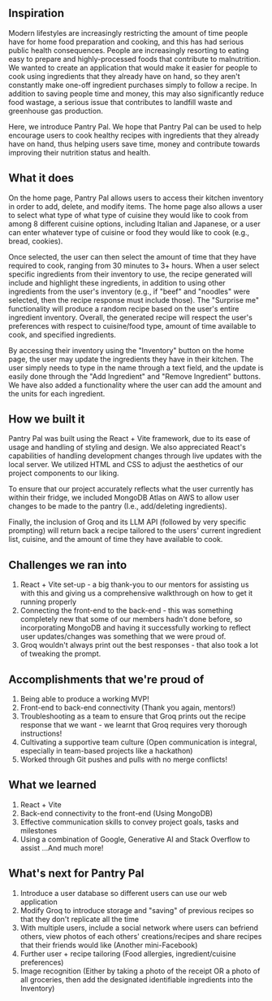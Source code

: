 ## Inspiration
Modern lifestyles are increasingly restricting the amount of time people have for home food preparation and cooking, and this has had serious public health consequences. People are increasingly resorting to eating easy to prepare and highly-processed foods that contribute to malnutrition. We wanted to create an application that would make it easier for people to cook using ingredients that they already have on hand, so they aren't constantly make one-off ingredient purchases simply to follow a recipe. In addition to saving people time and money, this may also significantly reduce food wastage, a serious issue that contributes to landfill waste and greenhouse gas production.

Here, we introduce Pantry Pal. We hope that Pantry Pal can be used to help encourage users to cook healthy recipes with ingredients that they already have on hand, thus helping users save time, money and contribute towards improving their nutrition status and health.

## What it does
On the home page, Pantry Pal allows users to access their kitchen inventory in order to add, delete, and modify items. The home page also allows a user to select what type of what type of cuisine they would like to cook from among 8 different cuisine options, including Italian and Japanese, or a user can enter whatever type of cuisine or food they would like to cook (e.g., bread, cookies).

Once selected, the user can then select the amount of time that they have required to cook, ranging from 30 minutes to 3+ hours. When a user select specific ingredients from their inventory to use, the recipe generated will include and highlight these ingredients, in addition to using other ingredients from the user's inventory (e.g., if "beef" and "noodles" were selected, then the recipe response must include those). The "Surprise me" functionality will produce a random recipe based on the user's entire ingredient inventory. Overall, the generated recipe will respect the user's preferences with respect to cuisine/food type, amount of time available to cook, and specified ingredients.

By accessing their inventory using the "Inventory" button on the home page, the user may update the ingredients they have in their kitchen. The user simply needs to type in the name through a text field, and the update is easily done through the "Add Ingredient" and "Remove Ingredient" buttons. We have also added a functionality where the user can add the amount and the units for each ingredient. 

## How we built it
Pantry Pal was built using the React + Vite framework, due to its ease of usage and handling of styling and design. We also appreciated React's capabilities of handling development changes through live updates with the local server. We utilized HTML and CSS to adjust the aesthetics of our project components to our liking.

To ensure that our project accurately reflects what the user currently has within their fridge, we included MongoDB Atlas on AWS to allow user changes to be made to the pantry (I.e., add/deleting ingredients). 

Finally, the inclusion of Groq and its LLM API (followed by very specific prompting) will return back a recipe tailored to the users' current ingredient list, cuisine, and the amount of time they have available to cook.

## Challenges we ran into

1. React + Vite set-up - a big thank-you to our mentors for assisting us with this and giving us a comprehensive walkthrough on how to get it running properly 
2.  Connecting the front-end to the back-end - this was something completely new that some of our members hadn't done before, so incorporating MongoDB and having it successfully working to reflect user updates/changes was something that we were proud of.
3.  Groq wouldn't always print out the best responses - that also took a lot of tweaking the prompt.

## Accomplishments that we're proud of

1.   Being able to produce a working MVP! 
2.  Front-end to back-end connectivity (Thank you again, mentors!)
3.  Troubleshooting as a team to ensure that Groq prints out the recipe response that we want - we learnt that Groq requires very thorough instructions!
4.  Cultivating a supportive team culture (Open communication is integral, especially in team-based projects like a hackathon)
5.  Worked through Git pushes and pulls with no merge conflicts!

## What we learned

1.   React + Vite
2.  Back-end connectivity to the front-end (Using MongoDB)
3.  Effective communication skills to convey project goals, tasks and milestones
4.  Using a combination of Google, Generative AI and Stack Overflow to assist 
...And much more!     

## What's next for Pantry Pal

1.  Introduce a user database so different users can use our web application
2.  Modify Groq to introduce storage and "saving" of previous recipes so that they don't replicate all the time
3.  With multiple users, include a social network where users can befriend others, view photos of each others' creations/recipes and share recipes that their friends would like (Another mini-Facebook)
4.  Further user + recipe tailoring (Food allergies, ingredient/cuisine preferences) 
5.  Image recognition (Either by taking a photo of the receipt OR a photo of all groceries, then add the designated identifiable ingredients into the Inventory)